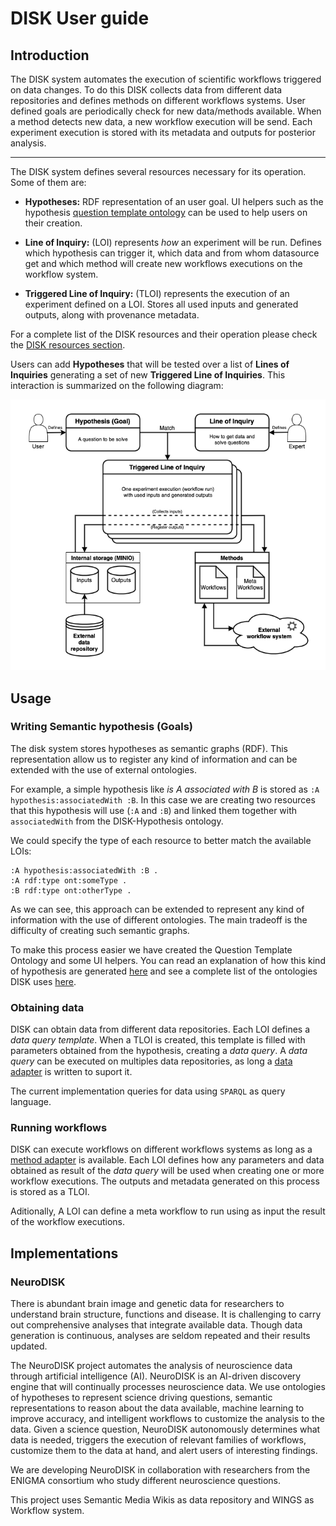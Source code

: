 # DISK User guide

## Introduction 

The DISK system automates the execution of scientific workflows triggered on data changes.
To do this DISK collects data from different data repositories and defines methods on different workflows systems.
User defined goals are periodically check for new data/methods available. When a method detects new data, a new workflow execution will be send.
Each experiment execution is stored with its metadata and outputs for posterior analysis.

---

The DISK system defines several resources necessary for its operation. Some of them are:

 - **Hypotheses:** RDF representation of an user goal. UI helpers such as the hypothesis [question template ontology](/question-ontology) can be used to help users on their creation.

 - **Line of Inquiry:** (LOI) represents *how* an experiment will be run. Defines which hypothesis can trigger it, which data and from whom datasource get and which method will create new workflows executions on the workflow system.

 - **Triggered Line of Inquiry:** (TLOI) represents the execution of an experiment defined on a LOI. Stores all used inputs and generated outputs, along with provenance metadata.

For a complete list of the DISK resources and their operation please check the [DISK resources section](/resources).

Users can add **Hypotheses** that will be tested over a list of **Lines of Inquiries** generating a set of new **Triggered Line of Inquiries**. This interaction is summarized on the following diagram:

![Disk overview](figures/DISK-overview.png "DISK Overview")

## Usage

### Writing Semantic hypothesis (Goals)

The disk system stores hypotheses as semantic graphs (RDF).
This representation allow us to register any kind of information and can be extended with the use of external ontologies.

For example, a simple hypothesis like *is A associated with B* is stored as `:A hypothesis:associatedWith :B`.
In this case we are creating two resources that this hypothesis will use (`:A` and `:B`) and linked them together with `associatedWith` from the DISK-Hypothesis ontology.

We could specify the type of each resource to better match the available LOIs:

```
:A hypothesis:associatedWith :B .
:A rdf:type ont:someType .
:B rdf:type ont:otherType .
```

As we can see, this approach can be extended to represent any kind of information with the use of different ontologies.
The main tradeoff is the difficulty of creating such semantic graphs.

To make this process easier we have created the Question Template Ontology and some UI helpers.
You can read an explanation of how this kind of hypothesis are generated [here](/question-ontology) and see a complete list of the ontologies DISK uses [here](/ontology).

### Obtaining data

DISK can obtain data from different data repositories.
Each LOI defines a *data query template*.
When a TLOI is created, this template is filled with parameters obtained from the hypothesis, creating a *data query*.
A *data query* can be executed on multiples data repositories, as long a [data adapter](/data-adapter) is written to suport it.

The current implementation queries for data using `SPARQL` as query language.

### Running workflows

DISK can execute workflows on different workflows systems as long as a [method adapter](/method-adapter) is available.
Each LOI defines how any parameters and data obtained as result of the *data query* will be used when creating one or more workflow executions.
The outputs and metadata generated on this process is stored as a TLOI.

Aditionally, A LOI can define a meta workflow to run using as input the result of the workflow executions.

## Implementations

### NeuroDISK

There is abundant brain image and genetic data for researchers to understand brain structure, functions and disease.
It is challenging to carry out comprehensive analyses that integrate available data.
Though data generation is continuous, analyses are seldom repeated and their results updated. 

The NeuroDISK project automates the analysis of neuroscience data through artificial intelligence (AI).
NeuroDISK is an AI-driven discovery engine that will continually processes neuroscience data.
We use ontologies of hypotheses to represent science driving questions, semantic representations to reason about the data available, machine learning to improve accuracy, and intelligent workflows to customize the analysis to the data.
Given a science question, NeuroDISK autonomously determines what data is needed, triggers the execution of relevant families of workflows, customize them to the data at hand, and alert users of interesting findings.

We are developing NeuroDISK in collaboration with researchers from the ENIGMA consortium who study different neuroscience questions.

This project uses Semantic Media Wikis as data repository and WINGS as Workflow system.